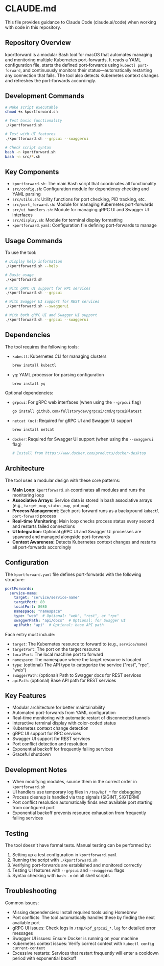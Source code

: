 # CLAUDE.md

This file provides guidance to Claude Code (claude.ai/code) when working with code in this repository.

## Repository Overview

kportforward is a modular Bash tool for macOS that automates managing and monitoring multiple Kubernetes port-forwards. It reads a YAML configuration file, starts the defined port-forwards using `kubectl port-forward`, and continuously monitors their status—automatically restarting any connection that fails. The tool also detects Kubernetes context changes and refreshes the port-forwards accordingly.

## Development Commands

```bash
# Make script executable
chmod +x kportforward.sh

# Test basic functionality
./kportforward.sh

# Test with UI features
./kportforward.sh --grpcui --swaggerui

# Check script syntax
bash -n kportforward.sh
bash -n src/*.sh
```

## Key Components

- `kportforward.sh`: The main Bash script that coordinates all functionality
- `src/config.sh`: Configuration module for dependency checking and YAML parsing
- `src/utils.sh`: Utility functions for port checking, PID tracking, etc.
- `src/port_forward.sh`: Module for managing Kubernetes port-forwards
- `src/ui_handlers.sh`: Module for managing gRPC UI and Swagger UI interfaces
- `src/display.sh`: Module for terminal display formatting
- `kportforward.yaml`: Configuration file defining port-forwards to manage

## Usage Commands

To use the tool:

```bash
# Display help information
./kportforward.sh --help

# Basic usage
./kportforward.sh

# With gRPC UI support for RPC services
./kportforward.sh --grpcui

# With Swagger UI support for REST services
./kportforward.sh --swaggerui

# With both gRPC UI and Swagger UI support
./kportforward.sh --grpcui --swaggerui
```

## Dependencies

The tool requires the following tools:

- `kubectl`: Kubernetes CLI for managing clusters
  ```bash
  brew install kubectl
  ```

- `yq`: YAML processor for parsing configuration
  ```bash
  brew install yq
  ```

Optional dependencies:

- `grpcui`: For gRPC web interfaces (when using the `--grpcui` flag)
  ```bash
  go install github.com/fullstorydev/grpcui/cmd/grpcui@latest
  ```

- `netcat (nc)`: Required for gRPC UI and Swagger UI support
  ```bash
  brew install netcat
  ```

- `docker`: Required for Swagger UI support (when using the `--swaggerui` flag)
  ```bash
  # Install from https://www.docker.com/products/docker-desktop
  ```

## Architecture

The tool uses a modular design with these core patterns:

- **Main Loop**: `kportforward.sh` coordinates all modules and runs the monitoring loop
- **Associative Arrays**: Service data is stored in bash associative arrays (e.g., `target_map`, `status_map`, `pid_map`)
- **Process Management**: Each port-forward runs as a background `kubectl port-forward` process
- **Real-time Monitoring**: Main loop checks process status every second and restarts failed connections
- **UI Integration**: Optional gRPC UI and Swagger UI processes are spawned and managed alongside port-forwards
- **Context Awareness**: Detects Kubernetes context changes and restarts all port-forwards accordingly

## Configuration

The `kportforward.yaml` file defines port-forwards with the following structure:

```yaml
portForwards:
  service-name:
    target: "service/service-name"
    targetPort: 80
    localPort: 8080
    namespace: "namespace"
    type: "web"  # Optional: "web", "rest", or "rpc"
    swaggerPath: "api/docs"  # Optional: for Swagger UI
    apiPath: "api"  # Optional: base API path
```

Each entry must include:
- `target`: The Kubernetes resource to forward to (e.g., `service/name`)
- `targetPort`: The port on the target resource
- `localPort`: The local machine port to forward
- `namespace`: The namespace where the target resource is located
- `type`: (optional) The API type to categorize the service ("rest", "rpc", "web")
- `swaggerPath`: (optional) Path to Swagger docs for REST services
- `apiPath`: (optional) Base API path for REST services

## Key Features

- Modular architecture for better maintainability
- Automated port-forwards from YAML configuration
- Real-time monitoring with automatic restart of disconnected tunnels
- Interactive terminal display with color-coded status
- Kubernetes context change detection
- gRPC UI support for RPC services
- Swagger UI support for REST services
- Port conflict detection and resolution
- Exponential backoff for frequently failing services
- Graceful shutdown

## Development Notes

- When modifying modules, source them in the correct order in `kportforward.sh`
- UI handlers use temporary log files in `/tmp/kpf_*` for debugging
- Process cleanup is handled via trap signals (SIGINT, SIGTERM)
- Port conflict resolution automatically finds next available port starting from configured port
- Exponential backoff prevents resource exhaustion from frequently failing services

## Testing

The tool doesn't have formal tests. Manual testing can be performed by:
1. Setting up a test configuration in `kportforward.yaml`
2. Running the script with `./kportforward.sh`
3. Verifying port-forwards are established and monitored correctly
4. Testing UI features with `--grpcui` and `--swaggerui` flags
5. Syntax checking with `bash -n` on all shell scripts

## Troubleshooting

Common issues:
- Missing dependencies: Install required tools using Homebrew
- Port conflicts: The tool automatically handles these by finding the next available port
- gRPC UI issues: Check logs in `/tmp/kpf_grpcui_*.log` for detailed error messages
- Swagger UI issues: Ensure Docker is running on your machine
- Kubernetes context issues: Verify correct context with `kubectl config current-context`
- Excessive restarts: Services that restart frequently will enter a cooldown period with exponential backoff